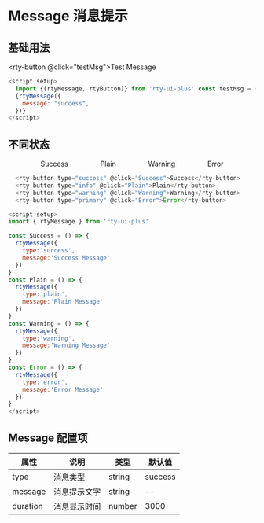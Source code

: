 # Message 消息提示

## 基础用法

<rty-button @click="testMsg">Test Message</rty-button>

```js
<script setup>
  import {(rtyMessage, rtyButton)} from 'rty-ui-plus' const testMsg = () =>{" "}
  {rtyMessage({
    message: "success",
  })}
</script>
```

## 不同状态

<div class="group-list">
  <rty-button type="success" @click="Success">Success</rty-button>
  <rty-button type="info" @click="Plain">Plain</rty-button>
  <rty-button type="warning" @click="Warning">Warning</rty-button>
  <rty-button type="primary" @click="Error">Error</rty-button>
</div>

```js
  <rty-button type="success" @click="Success">Success</rty-button>
  <rty-button type="info" @click="Plain">Plain</rty-button>
  <rty-button type="warning" @click="Warning">Warning</rty-button>
  <rty-button type="primary" @click="Error">Error</rty-button>

<script setup>
import { rtyMessage } from 'rty-ui-plus'

const Success = () => {
  rtyMessage({
    type:'success',
    message:'Success Message'
  })
}
const Plain = () => {
  rtyMessage({
    type:'plain',
    message:'Plain Message'
  })
}
const Warning = () => {
  rtyMessage({
    type:'warning',
    message:'Warning Message'
  })
}
const Error = () => {
  rtyMessage({
    type:'error',
    message:'Error Message'
  })
}
</script>
```

<script setup>
import { rtyMessage, rtyButton } from 'rty-ui-plus'
import 'rty-ui-plus/es/style.css'

const testMsg = () => {
  rtyMessage({
    message:'Text Message'
  })
}
const Success = () => {
  rtyMessage({
    type:'success',
    message:'Success Message'
  })
}
const Plain = () => {
  rtyMessage({
    type:'plain',
    message:'Plain Message'
  })
}
const Warning = () => {
  rtyMessage({
    type:'warning',
    message:'Warning Message'
  })
}
const Error = () => {
  rtyMessage({
    type:'error',
    message:'Error Message'
  })
}
</script>

<style lang="scss" scoped>
.group-list {
  display:flex;
  justify-content:space-evenly;
  align-items:center
}
</style>

## Message 配置项

| 属性     | 说明         | 类型   | 默认值  |
| -------- | ------------ | ------ | ------- |
| type     | 消息类型     | string | success |
| message  | 消息提示文字 | string | --      |
| duration | 消息显示时间 | number | 3000    |
